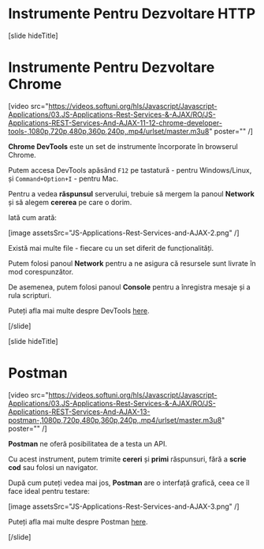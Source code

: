 # Instrumente Pentru Dezvoltare HTTP

[slide hideTitle]

# Instrumente Pentru Dezvoltare Chrome

[video src="https://videos.softuni.org/hls/Javascript/Javascript-Applications/03.JS-Applications-Rest-Services-&-AJAX/RO/JS-Applications-REST-Services-And-AJAX-11-12-chrome-developer-tools-,1080p,720p,480p,360p,240p,.mp4/urlset/master.m3u8" poster="" /]

**Chrome DevTools** este un set de instrumente încorporate în browserul Chrome.

Putem accesa DevTools apăsând `F12` pe tastatură - pentru Windows/Linux, și `Command+Option+I` - pentru Mac.

Pentru a vedea **răspunsul** serverului, trebuie să mergem la panoul  **Network**  și să alegem **cererea** pe care o dorim.

Iată cum arată:

[image assetsSrc="JS-Applications-Rest-Services-and-AJAX-2.png" /]

Există mai multe file - fiecare cu un set diferit de funcționalități.

Putem folosi panoul **Network** pentru a ne asigura că resursele sunt livrate în mod corespunzător.

De asemenea, putem folosi panoul **Console** pentru a înregistra mesaje și a rula scripturi.

Puteți afla mai multe despre DevTools [here](https://developers.google.com/web/tools/chrome-devtools).


[/slide]

[slide hideTitle]

# Postman

[video src="https://videos.softuni.org/hls/Javascript/Javascript-Applications/03.JS-Applications-Rest-Services-&-AJAX/RO/JS-Applications-REST-Services-And-AJAX-13-postman-,1080p,720p,480p,360p,240p,.mp4/urlset/master.m3u8" poster="" /]

**Postman** ne oferă posibilitatea de a testa un API.

Cu acest instrument, putem trimite **cereri** și **primi** răspunsuri, fără a **scrie cod** sau folosi un navigator.

După cum puteți vedea mai jos, **Postman** are o interfață grafică, ceea ce îl face ideal pentru testare:

[image assetsSrc="JS-Applications-Rest-Services-and-AJAX-3.png" /]

Puteți afla mai multe despre Postman [here](https://www.postman.com/).

[/slide]
